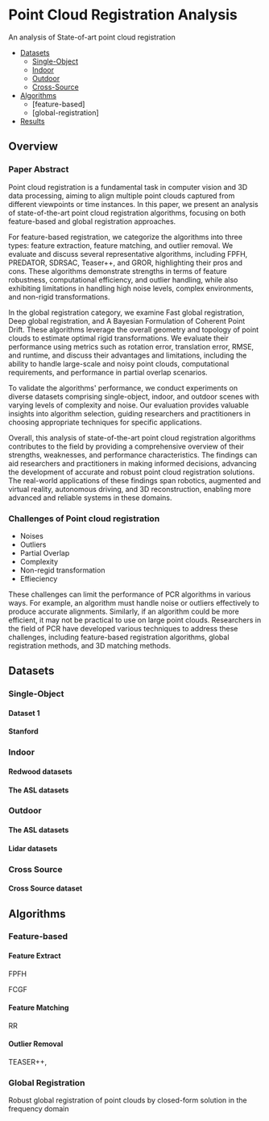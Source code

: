 # Point Cloud Registration Analysis

An analysis of State-of-art point cloud registration

*   [Datasets](./Datasets/README.md)
    *   [Single-Object](./Datasets/Single-Object/README.md)
    *   [Indoor](./Datasets/Indoor/README.md)
    *   [Outdoor](./Datasets/Outdoor/README.md)
    *   [Cross-Source](./Datasets/Cross-Source/README.md)
*   [Algorithms](./Algorithms/README.md)
    *   [feature-based]
    *   [global-registration]
*   [Results](./Results/README.md)



## Overview

### Paper Abstract
Point cloud registration is a fundamental task in computer vision and 3D data processing, aiming to align multiple point clouds captured from different viewpoints or time instances. In this paper, we present an analysis of state-of-the-art point cloud registration algorithms, focusing on both feature-based and global registration approaches.

For feature-based registration, we categorize the algorithms into three types: feature extraction, feature matching, and outlier removal. We evaluate and discuss several representative algorithms, including FPFH, PREDATOR, SDRSAC, Teaser++, and GROR, highlighting their pros and cons. These algorithms demonstrate strengths in terms of feature robustness, computational efficiency, and outlier handling, while also exhibiting limitations in handling high noise levels, complex environments, and non-rigid transformations.

In the global registration category, we examine Fast global registration, Deep global registration, and A Bayesian Formulation of Coherent Point Drift. These algorithms leverage the overall geometry and topology of point clouds to estimate optimal rigid transformations. We evaluate their performance using metrics such as rotation error, translation error, RMSE, and runtime, and discuss their advantages and limitations, including the ability to handle large-scale and noisy point clouds, computational requirements, and performance in partial overlap scenarios.

To validate the algorithms' performance, we conduct experiments on diverse datasets comprising single-object, indoor, and outdoor scenes with varying levels of complexity and noise. Our evaluation provides valuable insights into algorithm selection, guiding researchers and practitioners in choosing appropriate techniques for specific applications.

Overall, this analysis of state-of-the-art point cloud registration algorithms contributes to the field by providing a comprehensive overview of their strengths, weaknesses, and performance characteristics. The findings can aid researchers and practitioners in making informed decisions, advancing the development of accurate and robust point cloud registration solutions. The real-world applications of these findings span robotics, augmented and virtual reality, autonomous driving, and 3D reconstruction, enabling more advanced and reliable systems in these domains.

### Challenges of Point cloud registration ###

   *   Noises
   *   Outliers
   *   Partial Overlap
   *   Complexity
   *   Non-regid transformation
   *   Effieciency

These challenges can limit the performance of PCR algorithms in various ways. For example, an algorithm must handle noise or outliers effectively to produce accurate alignments. Similarly, if an algorithm could be more efficient, it may not be practical to use on large point clouds. Researchers in the field of PCR have developed various techniques to address these challenges, including feature-based registration algorithms, global registration methods, and 3D matching methods.


## Datasets

### Single-Object

#### Dataset 1

#### Stanford

### Indoor

#### Redwood datasets

#### The ASL datasets

### Outdoor

#### The ASL datasets

#### Lidar datasets

### Cross Source

#### Cross Source dataset

## Algorithms

### Feature-based

#### Feature Extract

FPFH

FCGF

#### Feature Matching

RR

#### Outlier Removal

TEASER++, 

### Global Registration

Robust global registration of point clouds by closed-form solution in the frequency domain




